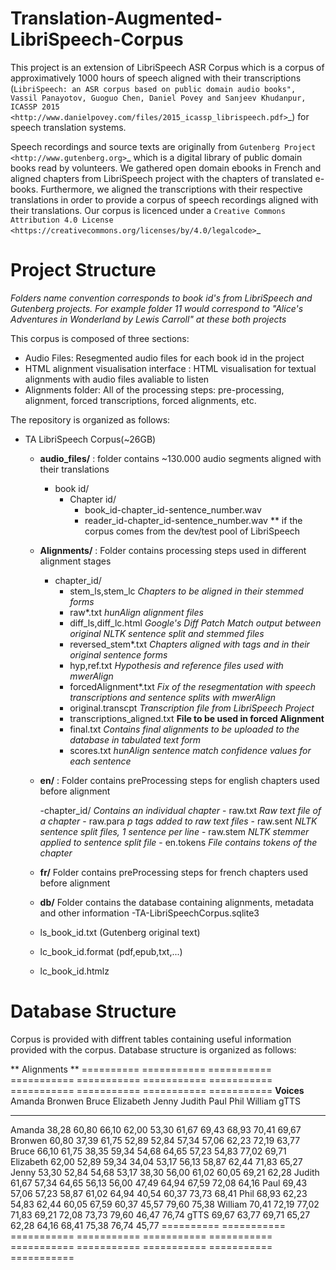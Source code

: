 Translation-Augmented-LibriSpeech-Corpus
========================================

This project is an extension of LibriSpeech ASR Corpus which is a corpus of approximatively 1000 hours of speech aligned with their transcriptions (`LibriSpeech: an ASR corpus based on public domain audio books", Vassil Panayotov, Guoguo Chen, Daniel Povey and Sanjeev Khudanpur, ICASSP 2015
<http://www.danielpovey.com/files/2015_icassp_librispeech.pdf>`_) for speech translation systems. 

Speech recordings and source texts are originally from `Gutenberg Project
<http://www.gutenberg.org>`_ which is a digital library of public domain books read by volunteers. We gathered open domain ebooks in French and aligned chapters from LibriSpeech project with the chapters of translated e-books. Furthermore, we aligned the transcriptions with their respective translations in order to provide a corpus of speech recordings aligned with their translations. Our corpus is licenced under a `Creative Commons Attribution 4.0 License
<https://creativecommons.org/licenses/by/4.0/legalcode>`_ 


Project Structure
=================

*Folders name convention corresponds to book id's from LibriSpeech and Gutenberg projects. For example folder 11 would correspond to "Alice's Adventures in Wonderland by Lewis Carroll" at these both projects*

This corpus is composed of three sections:
- Audio Files: Resegmented audio files for each book id in the project
- HTML alignment visualisation interface : HTML visualisation for textual alignments with audio files avaliable to listen
- Alignments folder: All of the processing steps: pre-processing, alignment, forced transcriptions, forced alignments, etc.

The repository is organized as follows:

- TA LibriSpeech Corpus(~26GB)

	- **audio_files/** : folder contains ~130.000 audio segments aligned with their translations
		- book id/
			- Chapter id/
				- book_id-chapter_id-sentence_number.wav
				- reader_id-chapter_id-sentence_number.wav ** if the corpus comes from the dev/test pool of LibriSpeech

	- **Alignments/** : Folder contains processing steps used in different alignment stages
		- chapter_id/
			- stem_ls,stem_lc *Chapters to be aligned in their stemmed forms*
			- raw*.txt *hunAlign alignment files*
			- diff_ls,diff_lc.html *Google's Diff Patch Match output between original NLTK sentence split and stemmed files*
			- reversed_stem*.txt *Chapters aligned with tags and in their original sentence forms*
			- hyp,ref.txt *Hypothesis and reference files used with mwerAlign*
			- forcedAlignment*.txt *Fix of the resegmentation with speech transcriptions and sentence splits with mwerAlign*
			- original.transcpt *Transcription file from LibriSpeech Project*
			- transcriptions_aligned.txt **File to be used in forced Alignment**
			- final.txt *Contains final alignments to be uploaded to the database in tabulated text form*
			- scores.txt *hunAlign sentence match confidence values for each sentence*

	- **en/** : Folder contains preProcessing steps for english chapters used before alignment
			
		-chapter_id/ *Contains an individual chapter*
			- raw.txt *Raw text file of a chapter*
			- raw.para *p tags added to raw text files*
			- raw.sent *NLTK sentence split files, 1 sentence per line*
			- raw.stem *NLTK stemmer applied to sentence split file*
			- en.tokens *File contains tokens of the chapter*

	- **fr/** Folder contains preProcessing steps for french chapters used before alignment
	
	- **db/** Folder contains the database containing alignments, metadata and other information
		-TA-LibriSpeechCorpus.sqlite3

	- ls_book_id.txt (Gutenberg original text)
	- lc_book_id.format (pdf,epub,txt,...)
	- lc_book_id.htmlz

Database Structure
==================

Corpus is provided with diffrent tables containing useful information provided with the corpus. Database structure is organized as follows:

** Alignments **
========== =========== =========== =========== =========== =========== =========== =========== =========== =========== ===========
**Voices**     Amanda     Bronwen     Bruce     Elizabeth     Jenny      Judith      Paul         Phil       William      gTTS 
---------- ----------- ----------- ----------- ----------- ----------- ----------- ----------- ----------- ----------- -----------
Amanda        38,28       60,80       66,10       62,00       53,30       61,67       69,43       68,93       70,41       69,67
Bronwen       60,80       37,39       61,75       52,89       52,84       57,34       57,06       62,23       72,19       63,77
Bruce         66,10       61,75       38,35       59,34       54,68       64,65       57,23       54,83       77,02       69,71
Elizabeth     62,00       52,89       59,34       34,04       53,17       56,13       58,87       62,44       71,83       65,27
Jenny         53,30       52,84       54,68       53,17       38,30       56,00       61,02       60,05       69,21       62,28
Judith        61,67       57,34       64,65       56,13       56,00       47,49       64,94       67,59       72,08       64,16
Paul          69,43       57,06       57,23       58,87       61,02       64,94       40,54       60,37       73,73       68,41
Phil          68,93       62,23       54,83       62,44       60,05       67,59       60,37       45,57       79,60       75,38
William       70,41       72,19       77,02       71,83       69,21       72,08       73,73       79,60       46,47       76,74
gTTS          69,67       63,77       69,71       65,27       62,28       64,16       68,41       75,38       76,74       45,77
========== =========== =========== =========== =========== =========== =========== =========== =========== =========== ===========
